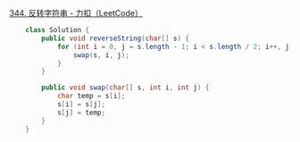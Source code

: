 

[344. 反转字符串 - 力扣（LeetCode）](https://leetcode.cn/problems/reverse-string/description/)





```java
    class Solution {
        public void reverseString(char[] s) {
            for (int i = 0, j = s.length - 1; i < s.length / 2; i++, j--) {
                swap(s, i, j);
            }
        }

        public void swap(char[] s, int i, int j) {
            char temp = s[i];
            s[i] = s[j];
            s[j] = temp;
        }
    }
```